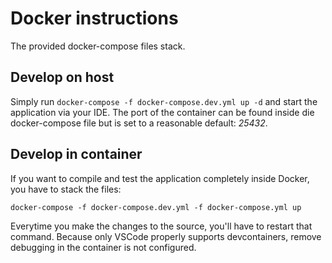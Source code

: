 # Docker instructions

The provided docker-compose files stack.

## Develop on host
Simply run `docker-compose -f docker-compose.dev.yml up -d` and start the application via your IDE.
The port of the container can be found inside die docker-compose file but is set to a reasonable default: *25432*.

## Develop in container
If you want to compile and test the application completely inside Docker, you have to stack the files:
```shell
docker-compose -f docker-compose.dev.yml -f docker-compose.yml up
```

Everytime you make the changes to the source, you'll have to restart that command.
Because only VSCode properly supports devcontainers, remove debugging in the container is not configured.
